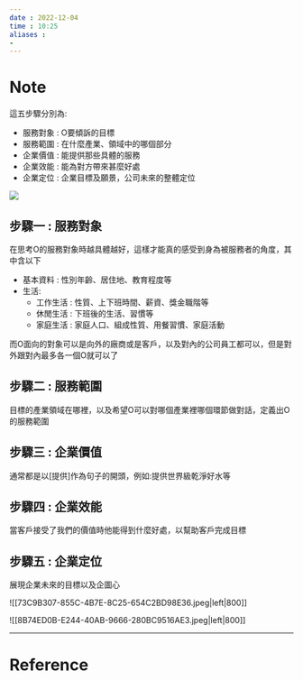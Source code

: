 ```yaml
---
date : 2022-12-04
time : 10:25
aliases :
- 
---
```

# Note

這五步驟分別為:
- 服務對象 : O要傾訴的目標
- 服務範圍 : 在什麼產業、領域中的哪個部分
- 企業價值 : 能提供那些具體的服務
- 企業效能 : 能為對方帶來甚麼好處
- 企業定位 : 企業目標及願景，公司未來的整體定位

![](S__10379268.jpg)

## 步驟一 : 服務對象
在思考O的服務對象時越具體越好，這樣才能真的感受到身為被服務者的角度，其中含以下
- 基本資料 : 性別年齡、居住地、教育程度等
- 生活: 
	- 工作生活 : 性質、上下班時間、薪資、獎金職階等
	- 休閒生活 : 下班後的生活、習慣等
	- 家庭生活 : 家庭人口、組成性質、用餐習慣、家庭活動

而O面向的對象可以是向外的廠商或是客戶，以及對內的公司員工都可以，但是對外跟對內最多各一個O就可以了

## 步驟二 : 服務範圍
目標的產業領域在哪裡，以及希望O可以對哪個產業裡哪個環節做對話，定義出O 的服務範圍

## 步驟三 : 企業價值
通常都是以[提供]作為句子的開頭，例如:提供世界級乾淨好水等

## 步驟四 : 企業效能
當客戶接受了我們的價值時他能得到什麼好處，以幫助客戶完成目標

## 步驟五 : 企業定位
展現企業未來的目標以及企圖心


![[73C9B307-855C-4B7E-8C25-654C2BD98E36.jpeg|left|800]]

![[8B74ED0B-E244-40AB-9666-280BC9516AE3.jpeg|left|800]]


---
# Reference